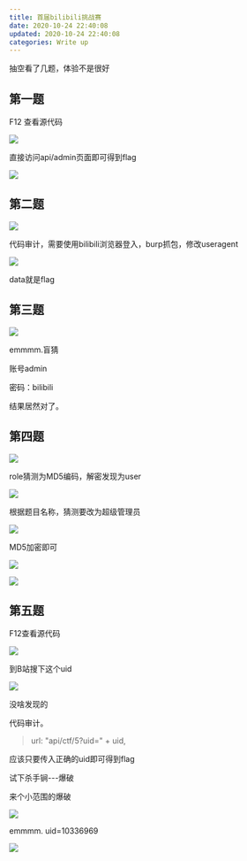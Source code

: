 ```yaml
---
title: 首届bilibili挑战赛
date: 2020-10-24 22:40:08
updated: 2020-10-24 22:40:08
categories: Write up
---
```


抽空看了几题，体验不是很好<!--more-->

## 第一题

F12 查看源代码

![](https://img2020.cnblogs.com/blog/1999159/202010/1999159-20201024154016132-2071012626.png)

直接访问api/admin页面即可得到flag



![](https://img2020.cnblogs.com/blog/1999159/202010/1999159-20201024154019677-1250479206.png)





## 第二题



![](https://img2020.cnblogs.com/blog/1999159/202010/1999159-20201024154023634-822067418.png)



代码审计，需要使用bilibili浏览器登入，burp抓包，修改useragent

![](https://img2020.cnblogs.com/blog/1999159/202010/1999159-20201024155139857-826211419.png)

data就是flag



## 第三题



![](https://img2020.cnblogs.com/blog/1999159/202010/1999159-20201024155303854-1956461103.png)

emmmm.盲猜

账号admin

密码：bilibili

结果居然对了。



## 第四题



![](https://img2020.cnblogs.com/blog/1999159/202010/1999159-20201024160040015-747943836.png)

role猜测为MD5编码，解密发现为user



![](https://img2020.cnblogs.com/blog/1999159/202010/1999159-20201024155959334-196324720.png)



根据题目名称，猜测要改为超级管理员



![](https://img2020.cnblogs.com/blog/1999159/202010/1999159-20201024160006191-2074714375.png)



MD5加密即可

![](https://img2020.cnblogs.com/blog/1999159/202010/1999159-20201024160010935-1607138553.png)





![](https://img2020.cnblogs.com/blog/1999159/202010/1999159-20201024160014884-1885349976.png)





## 第五题

F12查看源代码

![](https://img2020.cnblogs.com/blog/1999159/202010/1999159-20201024160357789-1174612433.png)

到B站搜下这个uid



![](https://img2020.cnblogs.com/blog/1999159/202010/1999159-20201024160535566-251520870.png)

没啥发现的

代码审计。

> url: "api/ctf/5?uid=" + uid,

应该只要传入正确的uid即可得到flag

试下杀手锏---爆破

来个小范围的爆破

![](https://img2020.cnblogs.com/blog/1999159/202010/1999159-20201024160816282-1175115644.png)



emmmm.  uid=10336969


![](https://img2020.cnblogs.com/blog/1999159/202010/1999159-20201024160821310-582307911.png)